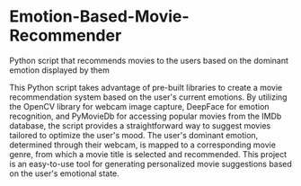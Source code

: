 # Emotion-Based-Movie-Recommender
Python script that recommends movies to the users based on the dominant emotion displayed by them


This Python script takes advantage of pre-built libraries to create a movie recommendation system based on the user's current emotions. By utilizing the OpenCV library for webcam image capture, DeepFace for emotion recognition, and PyMovieDb for accessing popular movies from the IMDb database, the script provides a straightforward way to suggest movies tailored to optimize the user's mood. The user's dominant emotion, determined through their webcam, is mapped to a corresponding movie genre, from which a movie title is selected and recommended. This project is an easy-to-use tool for generating personalized movie suggestions based on the user's emotional state.

